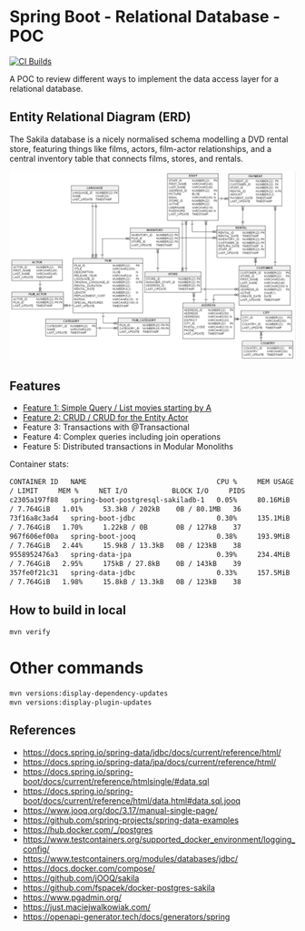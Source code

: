 # Spring Boot - Relational Database - POC

[![CI Builds](https://github.com/jabrena/spring-boot-postgresql/actions/workflows/build.yaml/badge.svg)](https://github.com/jabrena/spring-boot-postgresql/actions/workflows/build.yaml)

A POC to review different ways to implement
the data access layer for a relational database.

## Entity Relational Diagram (ERD)

The Sakila database is a nicely normalised schema modelling a DVD rental store, featuring things like films,
actors, film-actor relationships, and a central inventory table that connects films, stores, and rentals.

![](docs/erd.png)

## Features

- [Feature 1: Simple Query / List movies starting by A](docs/FEATURE_1.md)
- [Feature 2: CRUD / CRUD for the Entity Actor](docs/FEATURE_2.md)
- Feature 3: Transactions with @Transactional
- Feature 4: Complex queries including join operations
- Feature 5: Distributed transactions in Modular Monoliths

Container stats:

```
CONTAINER ID   NAME                                CPU %     MEM USAGE / LIMIT     MEM %     NET I/O           BLOCK I/O     PIDS
c2305a197f88   spring-boot-postgresql-sakiladb-1   0.05%     80.16MiB / 7.764GiB   1.01%     53.3kB / 202kB    0B / 80.1MB   36
73f16a8c3ad4   spring-boot-jdbc                    0.30%     135.1MiB / 7.764GiB   1.70%     1.22kB / 0B       0B / 127kB    37
967f606ef00a   spring-boot-jooq                    0.38%     193.9MiB / 7.764GiB   2.44%     15.9kB / 13.3kB   0B / 123kB    38
9558952476a3   spring-data-jpa                     0.39%     234.4MiB / 7.764GiB   2.95%     175kB / 27.8kB    0B / 143kB    39
357fe0f21c31   spring-data-jdbc                    0.33%     157.5MiB / 7.764GiB   1.98%     15.8kB / 13.3kB   0B / 123kB    38
```

## How to build in local

```
mvn verify
```

# Other commands

```shell
mvn versions:display-dependency-updates
mvn versions:display-plugin-updates
```

## References

- https://docs.spring.io/spring-data/jdbc/docs/current/reference/html/
- https://docs.spring.io/spring-data/jpa/docs/current/reference/html/
- https://docs.spring.io/spring-boot/docs/current/reference/htmlsingle/#data.sql
- https://docs.spring.io/spring-boot/docs/current/reference/html/data.html#data.sql.jooq
- https://www.jooq.org/doc/3.17/manual-single-page/
- https://github.com/spring-projects/spring-data-examples
- https://hub.docker.com/_/postgres
- https://www.testcontainers.org/supported_docker_environment/logging_config/
- https://www.testcontainers.org/modules/databases/jdbc/
- https://docs.docker.com/compose/
- https://github.com/jOOQ/sakila
- https://github.com/fspacek/docker-postgres-sakila
- https://www.pgadmin.org/
- https://just.maciejwalkowiak.com/
- https://openapi-generator.tech/docs/generators/spring
